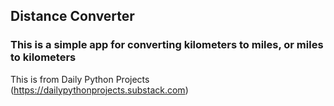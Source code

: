 ## Distance Converter

### This is a simple app for converting kilometers to miles, or miles to kilometers

This is from Daily Python Projects (https://dailypythonprojects.substack.com)